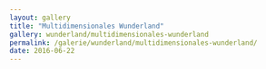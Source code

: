 ```yaml
---
layout: gallery
title: "Multidimensionales Wunderland"
gallery: wunderland/multidimensionales-wunderland
permalink: /galerie/wunderland/multidimensionales-wunderland/
date: 2016-06-22
---
```

